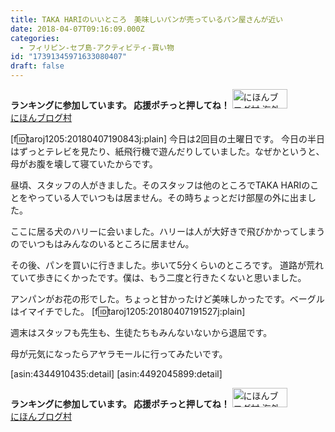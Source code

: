 ```yaml
---
title: TAKA HARIのいいところ　美味しいパンが売っているパン屋さんが近い
date: 2018-04-07T09:16:09.000Z
categories:
  - フィリピン-セブ島-アクティビティ-買い物
id: "17391345971633080407"
draft: false
---
```

<b>ランキングに参加しています。
応援ポチっと押してね！</b>
<a href="//overseas.blogmura.com/studyabroad_parent/ranking.html"><img src="//overseas.blogmura.com/studyabroad_parent/img/studyabroad_parent88_31.gif" width="88" height="31" border="0" alt="にほんブログ村 海外生活ブログ 親子留学・ジュニア留学へ" /></a><br /><a href="//overseas.blogmura.com/studyabroad_parent/ranking.html">にほんブログ村</a>
 

[f:id:taroj1205:20180407190843j:plain]
今日は2回目の土曜日です。
今日の半日はずっとテレビを見たり、紙飛行機で遊んだりしていました。なぜかというと、母がお腹を壊して寝ていたからです。

昼頃、スタッフの人がきました。そのスタッフは他のところでTAKA HARIのことをやっている人でいつもは居ません。その時ちょっとだけ部屋の外に出ました。

ここに居る犬のハリーに会いました。ハリーは人が大好きで飛びかかってしまうのでいつもはみんなのいるところに居ません。

その後、パンを買いに行きました。歩いて5分くらいのところです。
道路が荒れていて歩きにくかったです。僕は、もう二度と行きたくないと思いました。

アンパンがお花の形でした。ちょっと甘かったけど美味しかったです。ベーグルはイマイチでした。
[f:id:taroj1205:20180407191527j:plain]

週末はスタッフも先生も、生徒たちもみんないないから退屈です。

母が元気になったらアヤラモールに行ってみたいです。

[asin:4344910435:detail]
[asin:4492045899:detail]

<b>ランキングに参加しています。
応援ポチっと押してね！</b>
<a href="//overseas.blogmura.com/studyabroad_parent/ranking.html"><img src="//overseas.blogmura.com/studyabroad_parent/img/studyabroad_parent88_31.gif" width="88" height="31" border="0" alt="にほんブログ村 海外生活ブログ 親子留学・ジュニア留学へ" /></a><br /><a href="//overseas.blogmura.com/studyabroad_parent/ranking.html">にほんブログ村</a>
